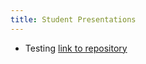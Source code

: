 ```yaml
---
title: Student Presentations
---
```


 - Testing [link to repository](https://github.com/kirstenlandsiedel/Example)
 

